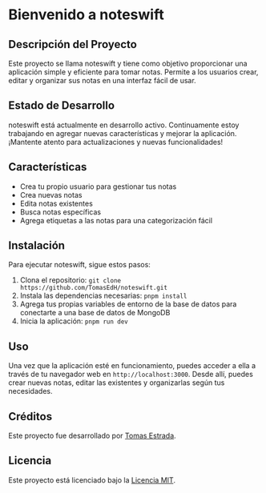 # Bienvenido a noteswift

## Descripción del Proyecto
Este proyecto se llama noteswift y tiene como objetivo proporcionar una aplicación simple y eficiente para tomar notas. Permite a los usuarios crear, editar y organizar sus notas en una interfaz fácil de usar.

## Estado de Desarrollo
noteswift está actualmente en desarrollo activo. Continuamente estoy trabajando en agregar nuevas características y mejorar la aplicación. ¡Mantente atento para actualizaciones y nuevas funcionalidades!

## Características
- Crea tu propio usuario para gestionar tus notas
- Crea nuevas notas
- Edita notas existentes
- Busca notas específicas
- Agrega etiquetas a las notas para una categorización fácil

## Instalación
Para ejecutar noteswift, sigue estos pasos:
1. Clona el repositorio: `git clone https://github.com/TomasEdH/noteswift.git`
2. Instala las dependencias necesarias: `pnpm install`
3. Agrega tus propias variables de entorno de la base de datos para conectarte a una base de datos de MongoDB
4. Inicia la aplicación: `pnpm run dev`

## Uso
Una vez que la aplicación esté en funcionamiento, puedes acceder a ella a través de tu navegador web en `http://localhost:3000`. Desde allí, puedes crear nuevas notas, editar las existentes y organizarlas según tus necesidades.

## Créditos
Este proyecto fue desarrollado por [Tomas Estrada](https://github.com/TomasEdh).

## Licencia
Este proyecto está licenciado bajo la [Licencia MIT](https://opensource.org/licenses/MIT).
